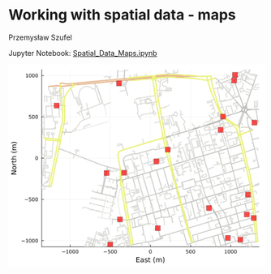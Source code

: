 # Working with spatial data - maps

Przemysław Szufel

Jupyter Notebook: [Spatial_Data_Maps.ipynb](Spatial_Data_Maps.ipynb)


![Vehicle fleet simulation](tmp.gif)
